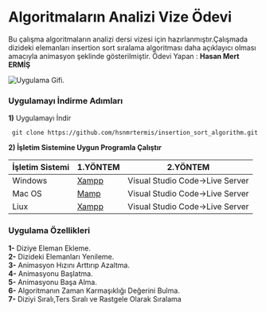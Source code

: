 # Algoritmaların Analizi Vize Ödevi

Bu çalışma algoritmaların analizi dersi vizesi için hazırlanmıştır.Çalışmada dizideki elemanları insertion sort sıralama algoritması daha açıklayıcı olması amacıyla animasyon şeklinde gösterilmiştir.
Ödevi Yapan : **Hasan Mert ERMİŞ**

![Uygulama Gifi](uygulamagif.gif). 


### Uygulamayı İndirme Adımları
**1)** Uygulamayı İndir

     git clone https://github.com/hsnmrtermis/insertion_sort_algorithm.git

**2) İşletim Sistemine Uygun Programla Çalıştır**

|        İşletim Sistemi       |1.YÖNTEM                          |2.YÖNTEM                         |
|----------------|-------------------------------|-----------------------------|
|Windows| [Xampp](https://www.apachefriends.org/tr/index.html)          |Visual Studio Code->Live Server            |
|Mac OS          |[Mamp](https://www.mamp.info/en/mac/)            |Visual Studio Code->Live Server           |
|Liux          |[Xampp](https://www.apachefriends.org/tr/index.html)|Visual Studio Code->Live Server|


### Uygulama Özellikleri
**1-** Diziye Eleman Ekleme.   
**2-** Dizideki Elemanları Yenileme.   
**3-** Animasyon Hızını Arttırıp Azaltma.  
**4-** Animasyonu Başlatma.  
**5-** Animasyonu Başa Alma.  
**6-** Algoritmanın Zaman Karmaşıklığı Değerini Bulma.   
**7-** Diziyi Sıralı,Ters Sıralı ve Rastgele Olarak Sıralama    
